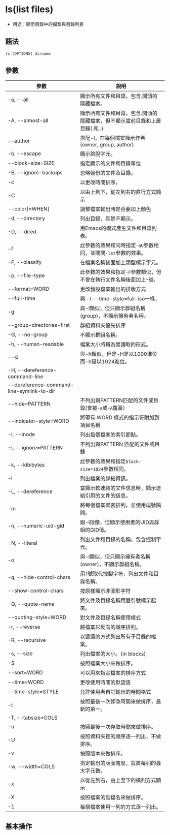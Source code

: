 # ls(list files)

- 用途：顯示目錄中的檔案與目錄列表

## 語法

```shell
ls [OPTIONS] dirname
```

## 參數

| 參數                                      | 說明                                                                       |
| ----------------------------------------- | -------------------------------------------------------------------------- |
| -a, --all                                 | 顯示所有文件和目錄，包含.開頭的隱藏檔案。                                  |
| -A, --almost-all                          | 顯示所有文件和目錄，包含.開頭的隱藏檔案，但不顯示當前目錄和上層目錄(.和..) |
| --author                                  | 搭配-l，在每個檔案顯示作者(owner, group, author)                           |
| -b, --escape                              | 顯示跳脫字元。                                                             |
| --block-size=SIZE                         | 指定顯示的文件和目錄單位                                                   |
| -B, --ignore-backups                      | 忽略備份的文件及目錄。                                                     |
| -c                                        | 以更改時間排序，                                                           |
| -C                                        | 以由上到下，從左到右的直行方式顯示                                         |
| --color[=WHEN]                            | 調整檔案輸出時是否要加上顏色                                               |
| -d, --directory                           | 列出目錄，其餘不顯示。                                                     |
| -D, --dired                               | 用Emacs的模式產生文件和目錄列表。                                          |
| -f                                        | 此參數的效果和同時指定`-aU`參數相同，並關閉`-lst`參數的效果。              |
| -F, --classify                            | 在檔案名稱後面加上類型標示字元。                                           |
| -p, --file-type                           | 此參數的效果和指定`-F`參數類似，但不會在執行文件名稱後面加上`*`號。        |
| --format=WORD                             | 更改預設檔案輸出的排版方式                                                 |
| --full-time                               | 與 -l --time-style=full-iso一樣，                                          |
| -g                                        | 與-l類似，但只顯示群組名稱(group)，不顯示擁有者名稱。                      |
| --group-directories-first                 | 群組資料夾優先排序                                                         |
| -G, --no-group                            | 不顯示群組名稱。                                                           |
| -h, --human-readable                      | 檔案大小將轉為易讀取的形式。                                               |
| --si                                      | 與-h類似，但是-H是以1000進位而-h是以1024進位。                             |
| -H, --dereference-command-line            |                                                                            |
| --dereference-command-line-symlink-to-dir |                                                                            |
| --hide=PATTERN                            | 不列出與PATTERN匹配的文件或目錄(會被`-a`或`-A`覆蓋）                       |
| --indicator-style=WORD                    | 將帶有 WORD 樣式的指示符附加到項目名稱                                     |
| -i, --inode                               | 列出每個檔案的索引節點。                                                   |
| -I, --ignore=PATTERN                      | 不列出與PATTERN 匹配的文件或目錄                                           |
| -k, --kibibytes                           | 此參數的效果和指定`block-size=1024`參數相同。                              |
| -l                                        | 列出檔案的詳細資訊。                                                       |
| -L, --dereference                         | 當顯示軟連結的文件信息時，顯示連結引用的文件的信息。                       |
| -m                                        | 將每個檔案緊密排列，並使用逗號隔開。                                       |
| -n, --numeric-uid-gid                     | 跟-l很像，但顯示使用者的UID與群組的GID值。                                 |
| -N, --literal                             | 列出文件和目錄的名稱，包含控制字元。                                       |
| -o                                        | 與-l類似，但只顯示擁有者名稱(owner)，不顯示群組名稱。                      |
| -q, --hide-control-chars                  | 用`?`號取代控製字符，列出文件和目錄名稱。                                  |
| --show-control-chars                      | 按原樣顯示非圖形字符                                                       |
| -Q, --quote-name                          | 將文件及目錄名稱用雙引號標示起來。                                         |
| --quoting-style=WORD                      | 對文件及目錄名稱使用樣式                                                   |
| -r, --reverse                             | 將檔案以反向的順序排列。                                                   |
| -R, --recursive                           | 以遞迴的方式列出所有子目錄的檔案。                                         |
| -s, --size                                | 列出檔案的大小。(in blocks)                                                |
| -S                                        | 按照檔案大小來做排序。                                                     |
| --sort=WORD                               | 可以用來指定檔案的排序方式                                                 |
| --time=WORD                               | 更改使用時間的默認值                                                       |
| --time-style=STYLE                        | 允許使用者自訂輸出的時間格式                                               |
| -t                                        | 按照最後一次修改時間來做排序，最新的第一。                                 |
| -T, --tabsize=COLS                        |                                                                            |
| -u                                        | 按照最後一次存取時間來做排序。                                             |
| -U                                        | 按照資料夾裡的順序逐一列出，不做排序。                                     |
| -v                                        | 按照版本來做排序。                                                         |
| -w, --width=COLS                          | 指定輸出的版面寬度，設置每列的最大字元數。                                 |
| -x                                        | 以從左到右，由上至下的橫列方式顯示                                         |
| -X                                        | 按照檔案的副檔名來做排序。                                                 |
| -1                                        | 每個檔案使用一列的方式逐一列出。                                           |
## 基本操作